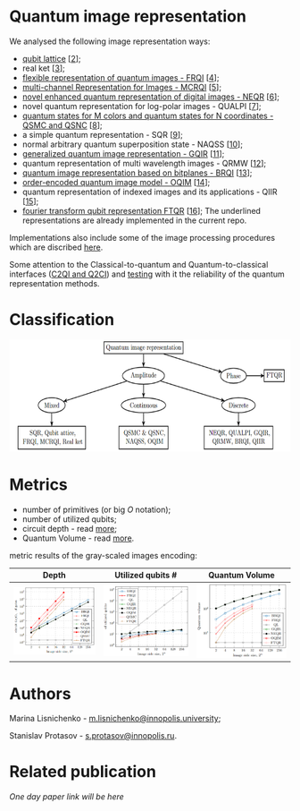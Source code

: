 # Quantum image representation

We analysed the following image representation ways: 
- <ins>qubit lattice</ins> [[2](https://www.researchgate.net/publication/253158806_Storing_Processing_and_Retrieving_an_Image_using_Quantum_Mechanics)];
- real ket [[3](https://arxiv.org/pdf/quant-ph/0510031)];
- <ins>flexible representation of quantum images - FRQI</ins> [[4](https://link.springer.com/content/pdf/10.1007/s11128-010-0177-y.pdf)];
- <ins>multi-channel Representation for Images - MCRQI</ins> [[5](https://ieeexplore.ieee.org/iel5/6045290/6051687/06051718.pdf)];
- <ins>novel enhanced quantum representation of digital images - NEQR</ins> [[6](https://link.springer.com/article/10.1007/s11128-013-0567-z)];
- novel quantum representation for log-polar images - QUALPI [[7](https://link.springer.com/article/10.1007/s11128-013-0587-8)];
- <ins>quantum states for M colors and quantum states for N coordinates - QSMC
and QSNC</ins> [[8](https://link.springer.com/article/10.1007/s11128-012-0521-5)];
- a simple quantum representation - SQR [[9](https://link.springer.com/article/10.1007/s11128-014-0733-y)];
- normal arbitrary quantum superposition state - NAQSS [[10](https://link.springer.com/article/10.1007/s11128-013-0705-7)];
- <ins>generalized quantum image representation - GQIR</ins> [[11](https://link.springer.com/article/10.1007/s11128-015-1099-5)];
- quantum representation of multi wavelength images - QRMW [[12](https://journals.tubitak.gov.tr/elektrik/issues/elk-18-26-2/elk-26-2-12-1705-396.pdf)];
- <ins>quantum image representation based on bitplanes - BRQI</ins> [[13](https://ieeexplore.ieee.org/iel7/6287639/6514899/08470069.pdf)];
- <ins>order-encoded quantum image model - OQIM</ins> [[14](https://link.springer.com/article/10.1007/s11128-019-2463-7)];
- quantum representation of indexed images and its applications - QIIR [[15](https://link.springer.com/article/10.1007/s10773-019-04331-0)];
- <ins>fourier transform qubit representation FTQR</ins> [[16](https://link.springer.com/article/10.1007/s11128-020-02643-3)];
The underlined representations are already implemented in the current repo.

Implementations also include some of the image processing procedures which are discribed [here](https://link.springer.com/content/pdf/10.1007/978-981-32-9331-1.pdf).

Some attention to the Classical-to-quantum and Quantum-to-classical interfaces ([C2QI and Q2CI](https://link.springer.com/article/10.1007/s11128-014-0881-0))
and [testing](https://link.springer.com/article/10.1007/s11128-016-1457-y) with it the reliability of the quantum representation methods.

# Classification

<img src="https://github.com/UralmashFox/QPI/blob/main/images/classification.PNG" width="700" height="200" />

# Metrics
- number of primitives (or big *O* notation);
- number of utilized qubits;
- circuit depth - read [more](https://quantumcomputing.stackexchange.com/questions/14431/whats-meant-by-the-depth-of-a-quantum-circuit);
- Quantum Volume - read [more](https://qiskit.org/textbook/ch-quantum-hardware/measuring-quantum-volume.html#:~:text=Quantum%20Volume%20(QV)%20is%20a,that%20the%20computer%20successfully%20implements).

metric results of the gray-scaled images encoding:

| Depth         | Utilized qubits # | Quantum Volume |
| ------------- | ------------- | ------------- |
| ![](https://github.com/UralmashFox/QPI/blob/main/images/depth.png)  | ![](https://github.com/UralmashFox/QPI/blob/main/images/qub_num.PNG)  | ![](https://github.com/UralmashFox/QPI/blob/main/images/q_vol.PNG)  |

# Authors
Marina Lisnichenko - [m.lisnichenko@innopolis.university](m.lisnichenko@innopolis.university);

Stanislav Protasov - [s.protasov@innopolis.ru](s.protasov@innopolis.ru).

# Related publication
*One day paper link will be here*
